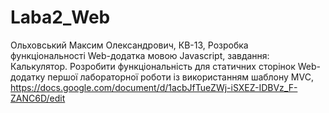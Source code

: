 # Laba2_Web
Ольховський Максим Олександрович, КВ-13, Розробка функціональності Web-додатка мовою Javascript, завдання: Калькулятор. Розробити функціональність для статичних сторінок Web-додатку першої лабораторної роботи із використанням шаблону MVC,
https://docs.google.com/document/d/1acbJfTueZWj-iSXEZ-IDBVz_F-ZANC6D/edit
